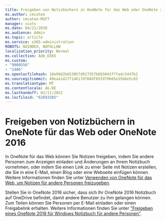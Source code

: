 ```yaml
---
title: Freigeben von Notizbüchern in OneNote für das Web oder OneNote 2016
ms.author: cmcatee
author: cmcatee-MSFT
manager: scotv
ms.date: 04/21/2020
ms.audience: Admin
ms.topic: article
ms.service: o365-administration
ROBOTS: NOINDEX, NOFOLLOW
localization_priority: Normal
ms.collection: Adm_O365
ms.custom:
- "9000556"
- "2406"
ms.openlocfilehash: 18e99d2b653057d917357b693042fffadc3447b2
ms.sourcegitcommit: 49eaa1417714617d768df85fd79b65e35b6e5c83
ms.translationtype: MT
ms.contentlocale: de-DE
ms.lasthandoff: 02/11/2022
ms.locfileid: "62693385"
---
```

# <a name="share-notebooks-in-onenote-for-the-web-or-onenote-2016"></a>Freigeben von Notizbüchern in OneNote für das Web oder OneNote 2016

In OneNote für das Web können Sie Notizen freigeben, indem Sie andere Personen zum Anzeigen einladen und Änderungen an Ihrem Notizbuch vornehmen, oder indem Sie einen Link zu einer Seite mit Notizen erstellen, die Sie in eine E-Mail, einen Blog oder eine Webseite einfügen können. Weitere Informationen finden Sie unter [Verwenden von OneNote für das Web, um Notizen für andere Personen freizugeben](https://support.office.com/article/D3481FBE-E06C-4883-B7E9-B2EE9F38AED3).

Stellen Sie in OneNote 2016 sicher, dass sich Ihr OneNote 2016 Notizbuch auf OneDrive befindet, damit andere Benutzer zu ihm gelangen können. Zum Teilen können Sie Personen per E-Mail einladen oder einen Freigabelink erhalten. Weitere Informationen finden Sie unter ["Freigeben eines OneNote 2016 für Windows Notizbuch für andere Personen"](https://support.office.com/article/d14b6033-7a95-4536-9216-bb0a5e0f8285).